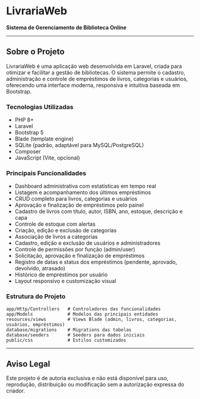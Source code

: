 # LivrariaWeb

**Sistema de Gerenciamento de Biblioteca Online**

---

## Sobre o Projeto

LivrariaWeb é uma aplicação web desenvolvida em Laravel, criada para otimizar e facilitar a gestão de bibliotecas. O sistema permite o cadastro, administração e controle de empréstimos de livros, categorias e usuários, oferecendo uma interface moderna, responsiva e intuitiva baseada em Bootstrap.

### Tecnologias Utilizadas

- PHP 8+
- Laravel
- Bootstrap 5
- Blade (template engine)
- SQLite (padrão, adaptável para MySQL/PostgreSQL)
- Composer
- JavaScript (Vite, opcional)

### Principais Funcionalidades

- Dashboard administrativa com estatísticas em tempo real
- Listagem e acompanhamento dos últimos empréstimos
- CRUD completo para livros, categorias e usuários
- Aprovação e finalização de empréstimos pelo painel
- Cadastro de livros com título, autor, ISBN, ano, estoque, descrição e capa
- Controle de estoque com alertas
- Criação, edição e exclusão de categorias
- Associação de livros a categorias
- Cadastro, edição e exclusão de usuários e administradores
- Controle de permissões por função (admin/user)
- Solicitação, aprovação e finalização de empréstimos
- Registro de datas e status dos empréstimos (pendente, aprovado, devolvido, atrasado)
- Histórico de empréstimos por usuário
- Layout responsivo e customização visual

### Estrutura do Projeto

```
app/Http/Controllers   # Controladores das funcionalidades
app/Models             # Modelos das principais entidades
resources/views        # Views Blade (admin, livros, categorias, usuários, empréstimos)
database/migrations    # Migrations das tabelas
database/seeders       # Seeders para dados iniciais
public/css             # Estilos customizados
```

---

## Aviso Legal

Este projeto é de autoria exclusiva e não está disponível para uso, reprodução, distribuição ou modificação sem a autorização expressa do criador.
